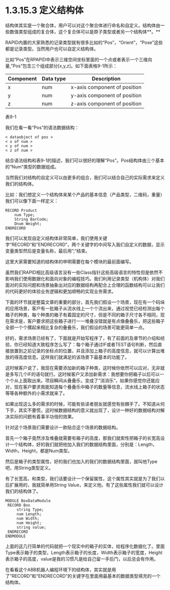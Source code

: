 # 1.3.15.3 定义结构体

结构体其实是一个聚合体，用户可以对这个聚合体进行命名和自定义。结构体由一些数值类型组成的复合体，这个复合体可以是原子类型或者另一个结构体**。**

RAPID内置的大家熟悉的记录类型就有很多比如的“Pos”，“Orient”，“Pose”这些都是记录类型。当然用户也可以自定义结构体。

比如“Pos”在RPAPID中表示三维空间坐标里面的一个点或者表示一个三维向量,”Pos”包含三个组成部分[x,y,z]。如下面表格9-1所示：

| Component | Data type | Description                  |
| --------- | --------- | ---------------------------- |
| x         | num       | x-axis component of position |
| y         | num       | y-axis component of position |
| z         | num       | z-axis component of position |

表9-1

我们在看一看“Pos”的语法数据结构：

```text
< dataobject of pos >
< x of num >
< y of num >
< z of num >
```

结合语法结构和表9-1的描述，我们可以很好的理解“Pos”。Pos结构体由三个基本的“Num”类型的数据组成。

当然我们对结构的自定义可以由更多的组合，我们可以结合自己的实际需求来定义我们的结构体。

比如：我们想定义一个结构体来某个产品的基本信息（产品类型，二维码，重量）我们可以像下面一样定义：

```text
RECORD Product
    num Type;
    String BarCode;
    Dnum Weight;
ENDRECORD
```


我们可以发现自定义结构体非常简单，我们使用关键字“RECORD“和”ENDRECORD“，两个关键字的中间写入我们自定义的数据，显示变量类型然后是变量名称，最后用”;“结束。

这里大家需要知道的结构体的申明需要在每个模块的最前面编写。

虽然我们RAPID相比高级语言没有一些Class指针这些高级语言的特性但是依然不影响我们使用数据化和面向对象的编程技巧。我们利用记录类型（机构体）对我们面对的实际问题和场景抽象出对应的数据结构再配合上合理的函数结构可以让我们的代码更好的体验业务逻辑和更加顺畅的实现业务需求。

下面的环节就是整篇文章的重要的部分，首先我们假设一个场景，现在有一个码垛的应用场景，客户有一批箱子从流水线上一个个流出来，通过视觉已经检测出每个箱子的种类，每个种类的箱子有着固定的尺寸，但是不同的箱子尺寸各不相同，现在需求是，客户要求把这些箱子进行一一堆叠没错就是有点像叠叠乐，把这些箱子全部一个个摞起来相比复杂的叠叠乐，我们假设的场景可能更简单一点。

好的，需求场景已经有了，下面就是开始写程序了，有了前面的及章节的介绍和经验，你已经知道大致程序怎么写了：每个箱子通过IF或者TEST语句判断，然后直接放置到之前记录的坐标点的位置，并且添加上箱子的高度信息，就可以计算出堆放的得高度信息。这样我们就满足的该场景下最基本的功能了。

这时候客户说了，我现在需要添加新的箱子种类，这时候你依然可以应对，无非就是多写几个IF的语句就行。这时候客户又添加新需求：我想要你把箱子以后可以一个个从上面取出来。项目瞬间从叠叠乐，变成了“消消乐”，如果你感觉你还能应对，现在客户要求我能知道每个叠叠乐中箱子的数量等信息，流水线上箱子的状态等等各种额外的小需求就来了。

如果出现这么多的需求的时候，可能有些读者朋友就感觉有些棘手了。不知道从何下手，其实不要慌，这时候数据结构的意义就出现了，设计一种好的数据结构对解决实际的问题有着事半功倍的效果。

针对这个场景我们需要设计一款贴合这个场景的数据结构。

首先一个箱子竟然涉及堆叠就需要有箱子的高度，那我们就索性把箱子的长宽高设计一个结构体，好的我们就把他加入我们的数据结构里面，分别是：Length，Width，Height，都是Num类型。

然后是箱子的类型属性，好的我们也加入的我们的数据结构里面，就叫他Type吧，用String类型定义。

有了长宽高，和类型，我们话要设计一个保留属性，这个属性其实就是为了我们以后扩展用的，我就简单用String Value，来定义他。有了这些属性我们就可以设计我们的结构体了。

```text
MODULE BoxDataModule
 RECORD Box
     string Type;
     num Length;
     num Width;
     num Height;
     string value;
 ENDRECORD
ENDMODULE
```

上面的这几行简单的代码就把一个现实中的箱子的实体，给程序化数据化了。里面Type表示箱子的类型，Length表示箱子的长度，Width表示箱子的宽度，Height表示箱子的高度，value是我的习惯凡是给自己留一手后门，以后总会有作用。

在看看这个ABB机器人编程环境下的结构体，其实就是用了”RECORD”和“ENDRECORD”的关键字在里面用最基本的数据类型填充的一个结构体。